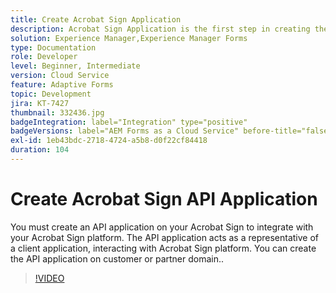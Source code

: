 ```yaml
---
title: Create Acrobat Sign Application
description: Acrobat Sign Application is the first step in creating the integration between AEM Forms and Acrobat Sign.
solution: Experience Manager,Experience Manager Forms
type: Documentation
role: Developer
level: Beginner, Intermediate
version: Cloud Service
feature: Adaptive Forms
topic: Development
jira: KT-7427
thumbnail: 332436.jpg
badgeIntegration: label="Integration" type="positive"
badgeVersions: label="AEM Forms as a Cloud Service" before-title="false"
exl-id: 1eb43bdc-2718-4724-a5b8-d0f22cf84418
duration: 104
---
```

# Create Acrobat Sign API Application

You must create an API application on your Acrobat Sign to integrate with your Acrobat Sign platform. The API application acts as a representative of a client application, interacting with Acrobat Sign platform. You can create the API application on customer or partner domain..

>[!VIDEO](https://video.tv.adobe.com/v/332436?quality=12&learn=on)
